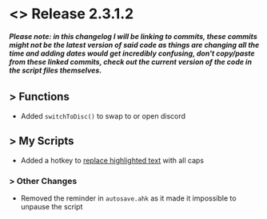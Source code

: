 # <> Release 2.3.1.2

###### **_Please note: in this changelog I will be linking to commits, these commits might not be the latest version of said code as things are changing all the time and adding dates would get incredibly confusing, don't copy/paste from these linked commits, check out the current version of the code in the script files themselves._**

## > Functions
- Added `switchToDisc()` to swap to or open discord

## > My Scripts
- Added a hotkey to [replace highlighted text](https://bit.ly/3ot2YiC) with all caps

### > Other Changes
- Removed the reminder in `autosave.ahk` as it made it impossible to unpause the script